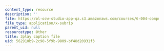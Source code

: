 ```yaml
---
content_type: resource
description: ''
file: https://ol-ocw-studio-app-qa.s3.amazonaws.com/courses/6-004-computation-structures-spring-2017/562910b92c985f9b9809bf48d20931f3_B7F6vh_plHw.vtt
file_type: application/x-subrip
parent_uid: null
resourcetype: Other
title: 3play caption file
uid: 562910b9-2c98-5f9b-9809-bf48d20931f3
---
```

